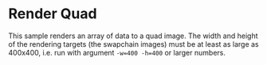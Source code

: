 # Render Quad

This sample renders an array of data to a quad image. The width and height of
the rendering targets (the swapchain images) must be at least as large as
400x400, i.e. run with argument `-w=400 -h=400` or larger numbers.